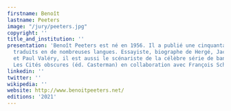 ```yaml
---
firstname: Benoît
lastname: Peeters
image: "/jury/peeters.jpg"
copyright: ''
title_and_institution: ''
presentation: 'Benoît Peeters est né en 1956. Il a publié une cinquantaine d’ouvrages,
  traduits en de nombreuses langues. Essayiste, biographe de Hergé, Jacques Derrida
  et Paul Valéry, il est aussi le scénariste de la célèbre série de bande dessinée
  Les Cités obscures (éd. Casterman) en collaboration avec François Schuiten. '
linkedin: ''
twitter: ''
wikipedia: ''
website: http://www.benoitpeeters.net/
editions: '2021'
---
```

